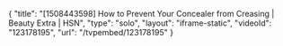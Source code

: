 {
    "title": "[1508443598] How to Prevent Your Concealer from Creasing | Beauty Extra | HSN",
    "type": "solo",
    "layout": "iframe-static",
    "videoId": "123178195",
    "url": "\/tvpembed\/123178195"
}